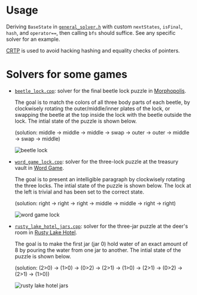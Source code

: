 # Usage
Deriving `BaseState` in [`general_solver.h`](general_solver.h) with custom `nextStates`, `isFinal`, `hash`, and `operator==`, then calling `bfs` should suffice.
See any specific solver for an example.

[CRTP](https://en.wikipedia.org/wiki/Curiously_recurring_template_pattern) is used to avoid hacking hashing and equality checks of pointers.

# Solvers for some games
* [`beetle_lock.cpp`](examples/beetle_lock.cpp): solver for the final beetle lock puzzle in [Morphopolis](https://store.steampowered.com/app/314020/Morphopolis/).

  The goal is to match the colors of all three body parts of each beetle,
  by clockwisely rotating the outer/middle/inner plates of the lock, or swapping the beetle at the top inside the lock with the beetle outside the lock.
  The intial state of the puzzle is shown below.

  (solution: middle → middle → middle → swap → outer → outer → middle → swap → middle)

  ![beetle lock](examples/beetle_lock.jpg)

* [`word_game_lock.cpp`](examples/word_game_lock.cpp): solver for the three-lock puzzle at the treasury vault in [Word Game](https://store.steampowered.com/app/1109570/Word_Game/).

  The goal is to present an intelligible paragraph by clockwisely rotating the three locks. 
  The intial state of the puzzle is shown below. The lock at the left is trivial and has been set to the correct state.

  (solution: right → right → right → middle → middle → right → right)

  ![word game lock](examples/word_game_lock.jpg)


* [`rusty_lake_hotel_jars.cpp`](examples/rusty_lake_hotel_jars.cpp):  solver for the three-jar puzzle at the deer's room in [Rusty Lake Hotel](https://store.steampowered.com/app/435120/Rusty_Lake_Hotel/).

  The goal is to make the first jar (jar 0) hold water of an exact amount of 8 by pouring the water from one jar to another. 
  The intial state of the puzzle is shown below.

  (solution: (2>0) → (1>0) → (0>2) → (2>1) → (1>0) → (2>1) → (0>2) → (2>1) → (1>0))

  ![rusty lake hotel jars](examples/rusty_lake_hotel_jars.jpg)
